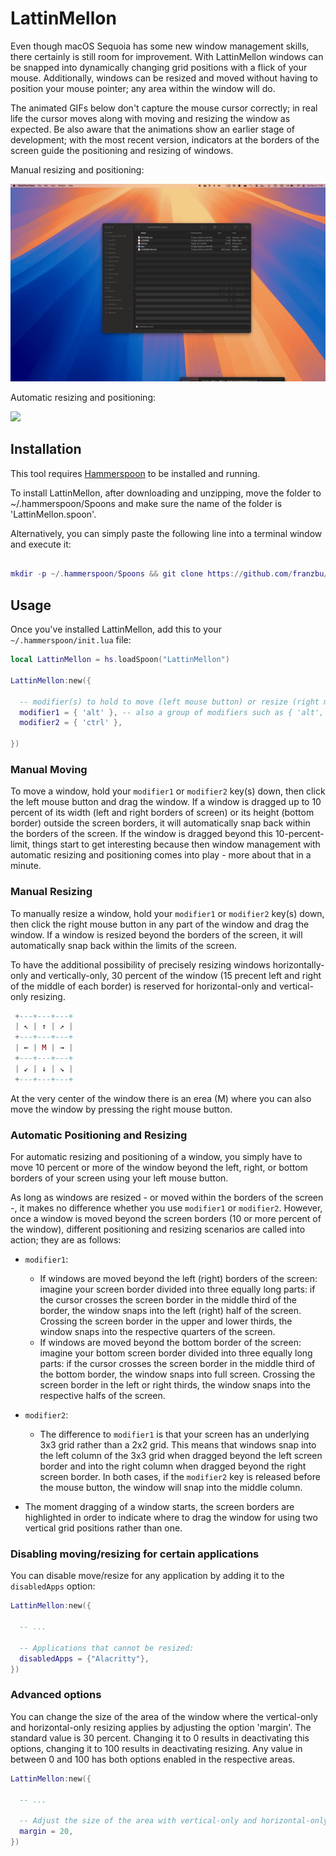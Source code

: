 # LattinMellon

Even though macOS Sequoia has some new window management skills, there certainly is still room for improvement. With LattinMellon windows can be snapped into dynamically changing grid positions with a flick of your mouse. Additionally, windows can be resized and moved without having to position your mouse pointer; any area within the window will do.

The animated GIFs below don't capture the mouse cursor correctly; in real life the cursor moves along with moving and resizing the window as expected. Be also aware that the animations show an earlier stage of development; with the most recent version, indicators at the borders of the screen guide the positioning and resizing of windows.

Manual resizing and positioning:

<img src="https://github.com/franzbu/LattinMellon.spoon/blob/main/doc/demo1.gif" />


Automatic resizing and positioning:

<img src="https://github.com/franzbu/LattinMellon.spoon/blob/main/doc/LattinMallon_wm2.gif" />

              

## Installation

This tool requires [Hammerspoon](https://www.hammerspoon.org/) to be installed and running.

To install LattinMellon, after downloading and unzipping, move the folder to ~/.hammerspoon/Spoons and make sure the name of the folder is 'LattinMellon.spoon'. 

Alternatively, you can simply paste the following line into a terminal window and execute it:

```lua

mkdir -p ~/.hammerspoon/Spoons && git clone https://github.com/franzbu/LattinMellon.spoon.git ~/.hammerspoon/Spoons/LattinMellon.spoon

```

## Usage

Once you've installed LattinMellon, add this to your `~/.hammerspoon/init.lua` file:

```lua
local LattinMellon = hs.loadSpoon("LattinMellon")

LattinMellon:new({

  -- modifier(s) to hold to move (left mouse button) or resize (right mouse button) a window:
  modifier1 = { 'alt' }, -- also a group of modifiers such as { 'alt', 'cmd' } is possible
  modifier2 = { 'ctrl' },

})
```

### Manual Moving

To move a window, hold your `modifier1` or `modifier2` key(s) down, then click the left mouse button and drag the window. If a window is dragged up to 10 percent of its width (left and right borders of screen) or its height (bottom border) outside the screen borders, it will automatically snap back within the borders of the screen. If the window is dragged beyond this 10-percent-limit, things start to get interesting because then window management with automatic resizing and positioning comes into play - more about that in a minute.


### Manual Resizing

To manually resize a window, hold your  `modifier1` or `modifier2` key(s) down, then click the right mouse button in any part of the window and drag the window. If a window is resized beyond the borders of the screen, it will automatically snap back within the limits of the screen.

To have the additional possibility of precisely resizing windows horizontally-only and vertically-only, 30 percent of the window (15 precent left and right of the middle of each border) is reserved for horizontal-only and vertical-only resizing.


```lua
 +---+---+---+
 | ↖ | ↑ | ↗ |
 +---+---+---+
 | ← | M | → |
 +---+---+---+
 | ↙ | ↓ | ↘ |
 +---+---+---+
```

At the very center of the window there is an erea (M) where you can also move the window by pressing the right mouse button. 


### Automatic Positioning and Resizing

For automatic resizing and positioning of a window, you simply have to move 10 percent or more of the window beyond the left, right, or bottom borders of your screen using your left mouse button. 

As long as windows are resized - or moved within the borders of the screen -, it makes no difference whether you use  `modifier1` or `modifier2`. However, once a window is moved beyond the screen borders (10 or more percent of the window), different positioning and resizing scenarios are called into action; they are as follows:

* `modifier1`: 
  * If windows are moved beyond the left (right) borders of the screen: imagine your screen border divided into three equally long parts: if the cursor crosses the screen border in the middle third of the border, the window snaps into the left (right) half of the screen. Crossing the screen border in the upper and lower thirds, the window snaps into the respective quarters of the screen.
  * If windows are moved beyond the bottom border of the screen: imagine your bottom screen border divided into three equally long parts: if the cursor crosses the screen border in the middle third of the bottom border, the window snaps into full screen. Crossing the screen border in the left or right thirds, the window snaps into the respective halfs of the screen.

* `modifier2`: 
  * The difference to `modifier1` is that your screen has an underlying 3x3 grid rather than a 2x2 grid. This means that windows snap into the left column of the 3x3 grid when dragged beyond the left screen border and into the right column when dragged beyond the right screen border. In both cases, if the `modifier2` key is released before the mouse button, the window will snap into the middle column.
 
* The moment dragging of a window starts, the screen borders are highlighted in order to indicate where to drag the window for using two vertical grid positions rather than one. 


### Disabling moving/resizing for certain applications

You can disable move/resize for any application by adding it to the `disabledApps` option:

```lua
LattinMellon:new({

  -- ...

  -- Applications that cannot be resized:
  disabledApps = {"Alacritty"},
})
```


### Advanced options

You can change the size of the area of the window where the vertical-only and horizontal-only resizing applies by adjusting the option 'margin'. The standard value is 30 percent. Changing it to 0 results in deactivating this options, changing it to 100 results in deactivating resizing. Any value in between 0 and 100 has both options enabled in the respective areas.

```lua
LattinMellon:new({

  -- ...

  -- Adjust the size of the area with vertical-only and horizontal-only resizing:
  margin = 20,
})
```


